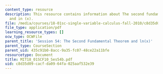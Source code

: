 ```yaml
---
content_type: resource
description: This resource contains information about The second fundamental theorm
  and in (x).
file: /media/courses/18-01sc-single-variable-calculus-fall-2010/c8d35d09cacfda0964fa025aaf532e39_MIT18_01SCF10_Ses54b.pdf
file_type: application/pdf
learning_resource_types: []
ocw_type: OCWFile
parent_title: 'Session 54: The Second Fundamental Theorem and ln(x)'
parent_type: CourseSection
parent_uid: 435c91b0-8acc-9a35-fc07-48ce22a11bfe
resourcetype: Document
title: MIT18_01SCF10_Ses54b.pdf
uid: c8d35d09-cacf-da09-64fa-025aaf532e39
---
```

